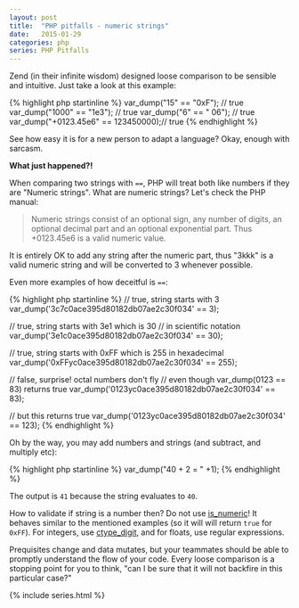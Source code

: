 ```yaml
---
layout: post
title:  "PHP pitfalls - numeric strings"
date:   2015-01-29
categories: php
series: PHP Pitfalls
---
```


Zend (in their infinite wisdom) designed loose comparison to be sensible and intuitive.
Just take a look at this example:

{% highlight php startinline %}
var_dump("15" == "0xF"); // true
var_dump("1000" == "1e3"); // true
var_dump("6" == " 06"); // true
var_dump("+0123.45e6" == 123450000);// true
{% endhighlight %}

See how easy it is for a new person to adapt a language? Okay, enough with sarcasm.

**What just happened?!**

When comparing two strings with `==`, PHP will treat both like numbers if they are "Numeric strings".
What are numeric strings? Let's check the PHP manual:

> Numeric strings consist of an optional sign, any number of digits, an optional decimal part and an optional exponential part.
> Thus +0123.45e6 is a valid numeric value.

It is entirely OK to add any string after the numeric part, thus "3kkk" is a valid numeric string and will be converted to 3
whenever possible.

Even more examples of how deceitful is `==`:

{% highlight php startinline %}
// true, string starts with 3
var_dump('3c7c0ace395d80182db07ae2c30f034' == 3);

// true, string starts with 3e1 which is 30
// in scientific notation
var_dump('3e1c0ace395d80182db07ae2c30f034' == 30);

// true, string starts with 0xFF which is 255 in hexadecimal
var_dump('0xFFyc0ace395d80182db07ae2c30f034' == 255);

// false, surprise! octal numbers don't fly
// even though var_dump(0123 == 83) returns true
var_dump('0123yc0ace395d80182db07ae2c30f034' == 83);

// but this returns true
var_dump('0123yc0ace395d80182db07ae2c30f034' == 123);
{% endhighlight %}

Oh by the way, you may add numbers and strings (and subtract, and multiply etc):

{% highlight php startinline %}
var_dump("40 + 2 = " +1);
{% endhighlight %}

The output is `41` because the string evaluates to `40`.

How to validate if string is a number then? Do not use [is_numeric][php.is-numeric]!
It behaves similar to the mentioned examples (so it will will return `true` for `0xFF`).
For integers, use [ctype_digit][php.ctype-digit], and for floats, use regular expressions.

Prequisites change and data mutates, but your teammates should be able to promptly understand the flow of your code.
Every loose comparison is a stopping point for you to think, "can I be sure that it will not backfire in this particular case?"

{% include series.html %}


[php.references]: http://php.net/manual/en/language.references.whatdo.php
[php.spl-types]: http://php.net/manual/en/book.spl-types.php
[php.array-functions]: http://php.net/manual/en/ref.array.php
[php.arrays#syntax]: http://php.net/manual/en/language.types.array.php#language.types.array.syntax
[php.operators-array]: http://php.net/manual/en/language.operators.array.php#language.operators.array
[php.type-juggling]: http://php.net/manual/en/types.comparisons.php#types.comparisions-loose
[php.type-casting]: http://php.net/manual/en/language.types.type-juggling.php#language.types.typecasting
[php.type-comparison#types-table]: http://php.net/manual/en/language.operators.comparison.php#language.operators.comparison.types
[php.string#to-number]: http://php.net/manual/en/language.types.string.php#language.types.string.conversion
[php.array-search]: http://php.net/manual/en/function.array-search.php
[php.array-intersect#notes]: http://php.net/manual/en/function.array-intersect.php#refsect1-function.array-intersect-notes
[php.sort#parameters]: http://php.net/manual/en/function.sort.php#refsect1-function.sort-parameters
[php.is-numeric]: http://php.net/manual/en/function.is-numeric.php
[php.ctype-digit]: http://php.net/manual/en/function.ctype-digit.php
[php.gmp-cmp]: http://php.net/manual/en/function.gmp-cmp.php
[php.bccomp]: http://php.net/manual/en/function.bccomp.php

